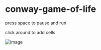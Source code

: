 # conway-game-of-life
press space to pause and run

click around to add cells

![image](https://github.com/ekitsuna/conway-game-of-life/assets/129570105/f3ac1b11-b063-4e09-aa89-43687a57a897)
